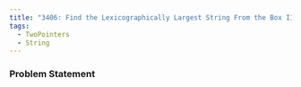 ```yaml
---
title: "3406: Find the Lexicographically Largest String From the Box II"
tags:
  - TwoPointers
  - String
---
```

### Problem Statement

